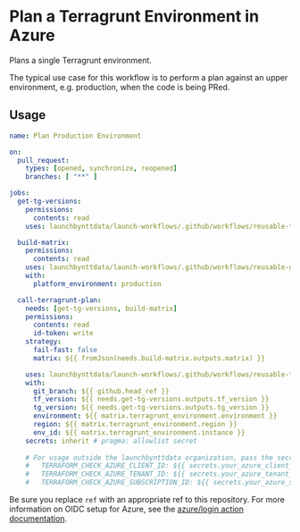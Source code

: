 # Plan a Terragrunt Environment in Azure

Plans a single Terragrunt environment.

The typical use case for this workflow is to perform a plan against an upper environment, e.g. production, when the code is being PRed.

## Usage

```yaml
name: Plan Production Environment

on:
  pull_request:
    types: [opened, synchronize, reopened]
    branches: [ "**" ]

jobs:
  get-tg-versions:
    permissions:
      contents: read
    uses: launchbynttdata/launch-workflows/.github/workflows/reusable-terragrunt-versions.yml@ref

  build-matrix:
    permissions:
      contents: read
    uses: launchbynttdata/launch-workflows/.github/workflows/reusable-github-matrix-tg.yml@ref
    with:
      platform_environment: production

  call-terragrunt-plan:
    needs: [get-tg-versions, build-matrix]
    permissions:
      contents: read
      id-token: write
    strategy:
      fail-fast: false
      matrix: ${{ fromJson(needs.build-matrix.outputs.matrix) }}

    uses: launchbynttdata/launch-workflows/.github/workflows/reusable-terragrunt-plan-only-azure.yml@ref
    with:
      git_branch: ${{ github.head_ref }}
      tf_version: ${{ needs.get-tg-versions.outputs.tf_version }}
      tg_version: ${{ needs.get-tg-versions.outputs.tg_version }}
      environment: ${{ matrix.terragrunt_environment.environment }}
      region: ${{ matrix.terragrunt_environment.region }}
      env_id: ${{ matrix.terragrunt_environment.instance }}
    secrets: inherit # pragma: allowlist secret
    
    # For usage outside the launchbynttdata organization, pass the secrets explicitly:
    #   TERRAFORM_CHECK_AZURE_CLIENT_ID: ${{ secrets.your_azure_client_id_secret }}
    #   TERRAFORM_CHECK_AZURE_TENANT_ID: ${{ secrets.your_azure_tenant_id_secret }}
    #   TERRAFORM_CHECK_AZURE_SUBSCRIPTION_ID: ${{ secrets.your_azure_subscription_id_secret }}

```

Be sure you replace `ref` with an appropriate ref to this repository. For more information on OIDC setup for Azure, see the [azure/login action documentation](https://github.com/Azure/login?tab=readme-ov-file#login-with-openid-connect-oidc-recommended).

